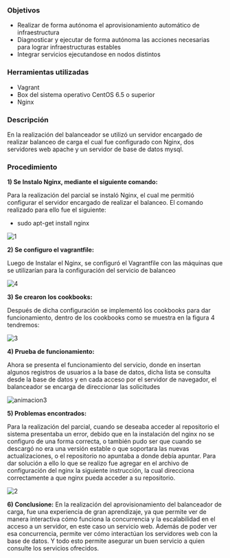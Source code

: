 
### Objetivos
* Realizar de forma autónoma el aprovisionamiento automático de infraestructura
* Diagnosticar y ejecutar de forma autónoma las acciones necesarias para lograr infraestructuras estables
* Integrar servicios ejecutandose en nodos distintos

### Herramientas utilizadas
* Vagrant
* Box del sistema operativo CentOS 6.5 o superior
* Nginx 

### Descripción
En la realización del balanceador se utilizó un servidor encargado de realizar 
balanceo de carga el cual fue configurado con Nginx,  dos servidores web apache y 
un servidor de base de datos mysql.

### Procedimiento

**1) Se Instalo Nginx, mediante el siguiente comando:**

Para la realización del parcial se instaló Nginx, el cual me permitió configurar el servidor encargado de realizar el balanceo. El comando realizado para ello fue el siguiente:

* sudo apt-get install nginx

![1](https://cloud.githubusercontent.com/assets/18620736/23816438/cc2342ac-05ba-11e7-90ad-e07838ec5a5e.png)

**2) Se configuro el vagrantfile:**

Luego de Instalar el Nginx, se configuró el Vagrantfile con las máquinas que se utilizarían para la configuración del servicio de balanceo 

![4](https://cloud.githubusercontent.com/assets/18620736/23816750/78ba5dd8-05bc-11e7-851e-4dee176f49c8.png)

**3) Se crearon los cookbooks:**

Después de dicha configuración se implementó los cookbooks para dar funcionamiento, dentro de los cookbooks como se muestra en la figura 4 tendremos:

![3](https://cloud.githubusercontent.com/assets/18620736/23816776/a3309f8c-05bc-11e7-9a99-81aec637d3ba.png)

**4) Prueba de funcionamiento:**

Ahora se presenta el funcionamiento del servicio, donde en insertan algunos registros de usuarios a la base de datos, dicha lista se consulta desde la base de datos y en cada acceso por el servidor de navegador, el balanceador se encarga de direccionar las solicitudes

![animacion3](https://cloud.githubusercontent.com/assets/18620736/23816814/ce6ef644-05bc-11e7-8be6-8e13723e1cc4.gif)

**5) Problemas encontrados:**

Para la realización del parcial, cuando se deseaba acceder al repositorio el sistema presentaba un error, debido que en la instalación del nginx no se configuro de una forma correcta, o también pudo ser que cuando se descargó no era una versión estable o que soportara las nuevas actualizaciones, o el repositorio no apuntaba a donde debía apuntar. Para dar solución a ello lo que se realizo fue agregar en el archivo de configuración del nginx la siguiente instrucción, la cual direcciona correctamente a que nginx pueda acceder a su repositorio.

![2](https://cloud.githubusercontent.com/assets/18620736/23816848/06664eb2-05bd-11e7-9591-a3d08630dbf9.png)

**6) Conclusione:**
En la realización del aprovisionamiento del balanceador de carga, fue una experiencia de gran aprendizaje, ya que permite ver de manera interactiva cómo funciona la concurrencia y la escalabilidad en el acceso a un servidor, en este caso un servicio web. Además de poder ver esa concurrencia, permite ver cómo interactúan los servidores web con la base de datos. Y todo esto permite asegurar un buen servicio a quien consulte  los servicios ofrecidos.

